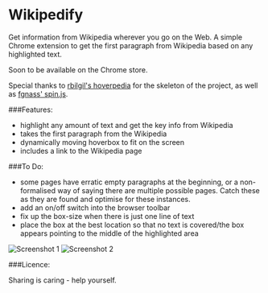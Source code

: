 Wikipedify
==========

Get information from Wikipedia wherever you go on the Web. A simple Chrome extension to get the first paragraph from Wikipedia based on any highlighted text. 

Soon to be available on the Chrome store.

Special thanks to [rbilgil's hoverpedia](https://github.com/rbilgil/hoverpedia) for the skeleton of the project, as well as [fgnass' spin.js](https://github.com/fgnass/spin.js/).


###Features:
- highlight any amount of text and get the key info from Wikipedia
- takes the first paragraph from the Wikipedia
- dynamically moving hoverbox to fit on the screen
- includes a link to the Wikipedia page

###To Do:
- some pages have erratic empty paragraphs at the beginning, or a non-formalised way of saying there are multiple possible pages. Catch these as they are found and optimise for these instances.
- add an on/off switch into the browser toolbar
- fix up the box-size when there is just one line of text
- place the box at the best location so that no text is covered/the box appears pointing to the middle of the highlighted area

![Screenshot 1](https://raw.github.com/nicholasgubbins/wikipedify/master/screenshots/ss1.png)
![Screenshot 2](https://raw.github.com/nicholasgubbins/wikipedify/master/screenshots/ss2.png)

###Licence:

Sharing is caring - help yourself.